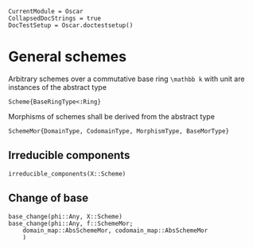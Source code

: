 ```@meta
CurrentModule = Oscar
CollapsedDocStrings = true
DocTestSetup = Oscar.doctestsetup()
```

# General schemes

Arbitrary schemes over a commutative base ring ``\mathbb k`` with unit 
are instances of the abstract type
```@docs
Scheme{BaseRingType<:Ring}
```
Morphisms of schemes shall be derived from the abstract type
```@docs
SchemeMor{DomainType, CodomainType, MorphismType, BaseMorType}
```

## Irreducible components
```@docs
irreducible_components(X::Scheme)
```

## Change of base
```@docs
base_change(phi::Any, X::Scheme)
base_change(phi::Any, f::SchemeMor;
    domain_map::AbsSchemeMor, codomain_map::AbsSchemeMor
    )
```
   
